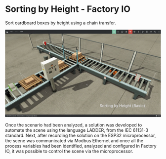 # Sorting by Height - Factory IO
Sort cardboard boxes by height using a chain transfer.

![Sorting by Height (Basic).](/scenario.png)

Once the scenario had been analyzed, a solution was developed to automate the scene using the language LADDER, from the IEC 61131-3 standard. Next, after recording the solution on the ESP32 microprocessor, the scene was communicated via Modbus Ethernet and once all the process variables had been identified, analyzed and configured in Factory IO, it was possible to control the scene via the microprocessor.
